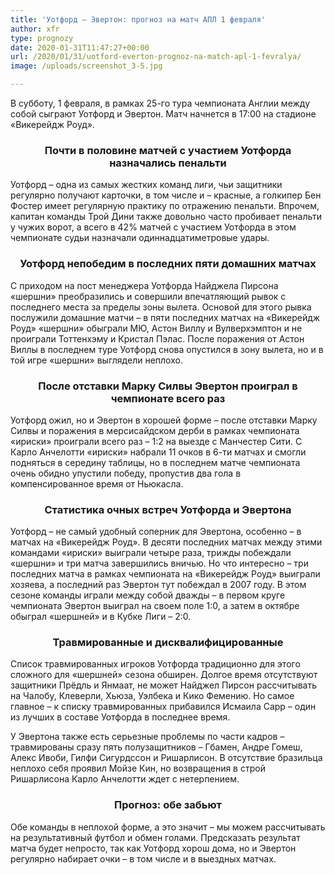 ```yaml
---
title: 'Уотфорд – Эвертон: прогноз на матч АПЛ 1 февраля'
author: xfr
type: prognozy
date: 2020-01-31T11:47:27+00:00
url: /2020/01/31/uotford-everton-prognoz-na-match-apl-1-fevralya/
image: /uploads/screenshot_3-5.jpg

---
```

В субботу, 1 февраля, в рамках 25-го тура чемпионата Англии между собой сыграют Уотфорд и Эвертон. Матч начнется в 17:00 на стадионе &#171;Викерейдж Роуд&#187;.

<h3 style="text-align: center">
  Почти в половине матчей с участием Уотфорда назначались пенальти
</h3>

Уотфорд – одна из самых жестких команд лиги, чьи защитники регулярно получают карточки, в том числе и – красные, а голкипер Бен Фостер имеет регулярную практику по отражению пенальти. Впрочем, капитан команды Трой Дини также довольно часто пробивает пенальти у чужих ворот, а всего в 42% матчей с участием Уотфорда в этом чемпионате судьи назначали одиннадцатиметровые удары.

<h3 style="text-align: center">
  <strong>Уотфорд непобедим в последних пяти домашних матчах</strong>
</h3>

С приходом на пост менеджера Уотфорда Найджела Пирсона &#171;шершни&#187; преобразились и совершили впечатляющий рывок с последнего места за пределы зоны вылета. Основой для этого рывка послужили домашние матчи – в пяти последних матчах на &#171;Викерейдж Роуд&#187; &#171;шершни&#187; обыграли МЮ, Астон Виллу и Вулверхэмптон и не проиграли Тоттенхэму и Кристал Пэлас. После поражения от Астон Виллы в последнем туре Уотфорд снова опустился в зону вылета, но и в той игре &#171;шершни&#187; выглядели неплохо.

<h3 style="text-align: center">
  <strong>После отставки Марку Силвы Эвертон проиграл в чемпионате всего раз</strong>
</h3>

Уотфорд ожил, но и Эвертон в хорошей форме – после отставки Марку Силвы и поражения в мерсисайдском дерби в рамках чемпионата &#171;ириски&#187; проиграли всего раз – 1:2 на выезде с Манчестер Сити. С Карло Анчелотти &#171;ириски&#187; набрали 11 очков в 6-ти матчах и смогли подняться в середину таблицы, но в последнем матче чемпионата очень обидно упустили победу, пропустив два гола в компенсированное время от Ньюкасла.

<h3 style="text-align: center">
  <strong>Статистика очных встреч Уотфорда и Эвертона</strong>
</h3>

Уотфорд – не самый удобный соперник для Эвертона, особенно – в матчах на &#171;Викерейдж Роуд&#187;. В десяти последних матчах между этими командами &#171;ириски&#187; выиграли четыре раза, трижды побеждали &#171;шершни&#187; и три матча завершились вничью. Но что интересно – три последних матча в рамках чемпионата на &#171;Викерейдж Роуд&#187; выиграли хозяева, а последний раз Эвертон тут побеждал в 2007 году. В этом сезоне команды играли между собой дважды – в первом круге чемпионата Эвертон выиграл на своем поле 1:0, а затем в октябре обыграл &#171;шершней&#187; и в Кубке Лиги – 2:0.

<h3 style="text-align: center">
  <strong>Травмированные и дисквалифицированные</strong>
</h3>

Список травмированных игроков Уотфорда традиционно для этого сложного для &#171;шершней&#187; сезона обширен. Долгое время отсутствуют защитники Прёдль и Янмаат, не может Найджел Пирсон рассчитывать на Чалобу, Клеверли, Хьюза, Уэлбека и Кико Фемению. Но самое главное – к списку травмированных прибавился Исмаила Сарр – один из лучших в составе Уотфорда в последнее время.

У Эвертона также есть серьезные проблемы по части кадров – травмированы сразу пять полузащитников – Гбамен, Андре Гомеш, Алекс Ивоби, Гилфи Сигурдссон и Ришарлисон. В отсутствие бразильца неплохо себя проявил Мойзе Кин, но возвращения в строй Ришарлисона Карло Анчелотти ждет с нетерпением.

<h3 style="text-align: center">
  <strong>Прогноз: обе забьют</strong>
</h3>

Обе команды в неплохой форме, а это значит – мы можем рассчитывать на результативный футбол и обмен голами. Предсказать результат матча будет непросто, так как Уотфорд хорош дома, но и Эвертон регулярно набирает очки – в том числе и в выездных матчах.